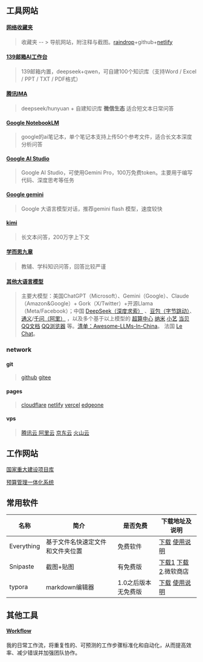 

## 工具网站

#### [网络收藏夹](https://bookmark.fanqiemiao.com/)

> 收藏夹 -- > 导航网站，附注释与截图。[raindrop](https://app.raindrop.io/my/0)+github+[netlify](https://shoucangjia.netlify.app/)

#### [139邮箱AI工作台](https://appmail.mail.10086.cn/m7/index.html)

> 139邮箱内置，deepseek+qwen，可自建100个知识库（支持Word / Excel / PPT / TXT / PDF格式）

#### [腾讯IMA](https://ima.qq.com/)

> deepseek/hunyuan + 自建知识库 **微信生态** 适合短文本日常问答

#### [Google NotebookLM](https://notebooklm.google.com/)

> google的ai笔记本，单个笔记本支持上传50个参考文件，适合长文本深度分析问答

#### [Google AI Studio](https://aistudio.google.com/prompts/new_chat)

> Google AI Studio，可使用Gemini Pro，100万免费token。主要用于编写代码、深度思考等任务


#### [Google gemini](https://gemini.google.com/app?hl=zh-cn)

> Google 大语言模型对话，推荐gemini flash 模型，速度较快

#### [kimi](https://www.kimi.com/)

> 长文本问答，200万字上下文

#### [学而思九章](https://playground.xes1v1.cn/MathGPT)

> 教辅、学科知识问答，回答比较严谨

#### [其他大语言模型](https://ai-bot.cn/favorites/ai-chatbots/)

> 主要大模型：美国ChatGPT（Microsoft）、Gemini（Google）、Claude（Amazon&Google）+ Gork（X/Twitter）+开源Llama（Meta/Facebook）；中国 [DeepSeek（深度求索）](https://chat.deepseek.com/) 、[豆包（字节跳动）](https://www.doubao.com/chat/)、  [通义](https://www.tongyi.com/)/[千问（阿里）](https://chat.qwen.ai/) ，以及多个基于以上模型的  [超算中心](https://www.scnet.cn/ui/chatbot/)  [纳米](https://bot.n.cn/)  [小艺](https://xiaoyi.huawei.com/chat/)  [当贝](https://ai.dangbei.com/chat)   [QQ文档](https://docs.qq.com/ai)  [QQ浏览器](https://aisearch.qq.com/) 等。[清单：Awesome-LLMs-In-China](https://github.com/wgwang/awesome-LLMs-In-China)。  法国 [Le Chat](https://chat.mistral.ai/chat)。

### network

#### git

> [github](https://github.com/) 	[gitee](https://gitee.com/3g/projects)

#### pages

> [cloudflare](https://dash.cloudflare.com/)	 [netlify](https://app.netlify.com/) 	 [vercel](https://vercel.com/) 	[edgeone](https://console.tencentcloud.com/edgeone/pages)

#### vps

> [腾讯云 ](https://cloud.tencent.com/) 	[阿里云](https://cn.aliyun.com/) 	[京东云](https://console.jdcloud.com/) 	[火山云](https://www.volcengine.com/)




## 工作网站

[国家重大建设项目库](https://kpp.ndrc.gov.cn/account/signin)



[预算管理一体化系统](http://119.36.213.20:28372/auth/loginUser.html)



## 常用软件

| 名称       | 简介                             | 是否免费            | 下载地址及说明                                               |
| ---------- | -------------------------------- | ------------------- | ------------------------------------------------------------ |
| Everything | 基于文件名快速定文件和文件夹位置 | 免费软件            | [下载](https://www.voidtools.com/zh-cn/downloads/)  [使用说明](https://www.voidtools.com/zh-cn/faq/) |
| Snipaste   | 截图+贴图                        | 有免费版            | [下载1](https://zh.snipaste.com/) [下载2](https://apps.microsoft.com/detail/9p1wxpkb68kx?hl=zh-CN&gl=CN).微软商店 |
| typora     | markdown编辑器                   | 1.0之后版本无免费版 | [下载](https://typora.io/#feature) [使用说明](typora.html)   |

## 其他工具

#### [Workflow](https://bookmark.fanqiemiao.com/blog)

我的日常工作流，将重复性的、可预测的工作步骤标准化和自动化，从而提高效率、减少错误并加强团队协作。